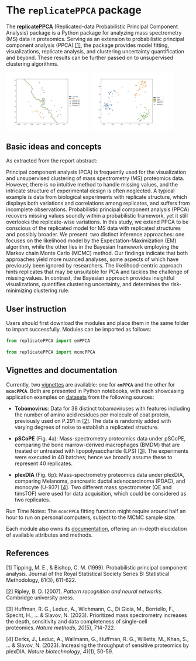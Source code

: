 # The `replicatePPCA` package

The [**replicatePPCA**](https://github.com/wenjie-fan/replicatePPCA/) (Replicated-data Probabilistic Principal Component Analysis) package is a Python package for analyzing mass spectrometry (MS) data in proteomics. Serving as an extension to probabilistic principal component analysis (PPCA) [[1]](#1), the package provides model fitting, visualizations, replicate analysis, and clustering uncertainty quantification and beyond. These results can be further passed on to unsupervised clustering algorithms.

<p float="middle">
    <img src="https://github.com/wenjie-fan/replicatePPCA/blob/main/assets/emPPCA1.jpg" width="45%" />
    <img src="https://github.com/wenjie-fan/replicatePPCA/blob/main/assets/emPPCA2.jpg" width="45%" />
</p>

## Basic ideas and concepts

As extracted from the report abstract:

Principal component analysis (PCA) is frequently used for the visualization and unsupervised clustering of mass spectrometry (MS) proteomics data. However, there is no intuitive method to handle missing values, and the intricate structure of experimental design is often neglected. A typical example is data from biological experiments with replicate structure, which displays both variations and correlations among replicates, and suffers from incomplete observations. Probabilistic principal component analysis (PPCA) recovers missing values soundly within a probabilistic framework, yet it still overlooks the replicate-wise variations. In this study, we extend PPCA to be conscious of the replicated model for MS data with replicated structures and possibly broader. We present  two distinct inference approaches: one focuses on the likelihood model by the Expectation-Maximization (EM) algorithm, while the other lies in the Bayesian framework employing the Markov chain Monte Carlo (MCMC) method. Our findings indicate that both approaches yield more nuanced analyses, some aspects of which have previously been ignored by researchers. The likelihood-centric approach hints replicates that may be unsuitable for PCA and tackles the challenge of missing values. In contrast, the Bayesian approach provides insightful visualizations, quantifies clustering uncertainty, and determines the risk-minimizing clustering rule.

## User instruction

Users should first download the modules and place them in the same folder to import successfully. Modules can be imported as follows:

``` python
from replicatePPCA import emPPCA
```

``` python
from replicatePPCA import mcmcPPCA
```

## Vignettes and documentation

Currently, two [vignettes](https://github.com/wenjie-fan/replicatePPCA/tree/main/vignettes) are available: one for **`emPPCA`** and the other for **`mcmcPPCA`**. Both are presented in Python notebooks, with each showcasing application examples on [datasets](https://github.com/wenjie-fan/replicatePPCA/tree/main/datasets) from the following sources:

-   **Tobomovirus**: Data for 38 distinct tobamoviruses with features including the number of amino acid residues per molecule of coat protein, previously used on P.291 in [[2]](#2). The data is randomly added with varying degrees of noise to establish a replicated structure.

-   **pSCoPE** (Fig. 4a): Mass-spectrometry proteomics data under pSCoPE, comparing the bone marrow-derived macrophages (BMDM) that are treated or untreated with lipopolysaccharide (LPS) [[3]](#3). The experiments were executed in 40 batches; hence we broadly assume these to represent 40 replicates.

-   **plexDIA** (Fig. 6p): Mass-spectrometry proteomics data under plexDIA, comparing Melanoma, pancreatic ductal adenocarcinoma (PDAC), and monocyte (U-937) [[4]](#4). Two different mass spectrometer (QE and timsTOF) were used for data acquisition, which could be considered as two replicates.

Run Time Notes: The `mcmcPPCA` fitting function might require around half an hour to run on personal computers, subject to the MCMC sample size.

Each module also owns its [documentation](https://github.com/wenjie-fan/replicatePPCA/tree/main/documentation), offering an in-depth elucidation of available attributes and methods.

## References

<a id="1">[1]</a> Tipping, M. E., & Bishop, C. M. (1999). Probabilistic principal component analysis. Journal of the Royal Statistical Society Series B: Statistical Methodology, 61(3), 611-622.

<a id="1">[2]</a> Ripley, B. D. (2007). *Pattern recognition and neural networks*. Cambridge university press.

<a id="1">[3]</a> Huffman, R. G., Leduc, A., Wichmann, C., Di Gioia, M., Borriello, F., Specht, H., \... & Slavov, N. (2023). Prioritized mass spectrometry increases the depth, sensitivity and data completeness of single-cell proteomics. *Nature methods*, *20*(5), 714-722.

<a id="1">[4]</a> Derks, J., Leduc, A., Wallmann, G., Huffman, R. G., Willetts, M., Khan, S., \... & Slavov, N. (2023). Increasing the throughput of sensitive proteomics by plexDIA. *Nature biotechnology*, *41*(1), 50-59.
